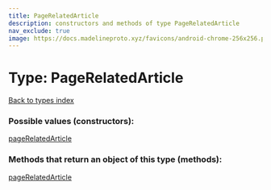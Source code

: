 ```yaml
---
title: PageRelatedArticle
description: constructors and methods of type PageRelatedArticle
nav_exclude: true
image: https://docs.madelineproto.xyz/favicons/android-chrome-256x256.png
---
```

# Type: PageRelatedArticle
[Back to types index](index.html)



### Possible values (constructors):

[pageRelatedArticle](/API_docs/constructors/pageRelatedArticle.html)  



### Methods that return an object of this type (methods):



[pageRelatedArticle](/API_docs/constructors/pageRelatedArticle.html)  

